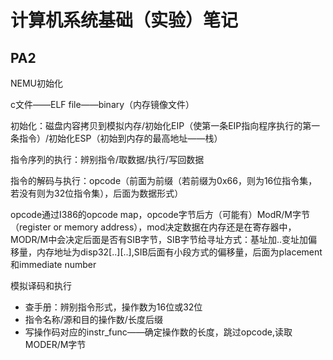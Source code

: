 # 计算机系统基础（实验）笔记

## PA2

NEMU初始化

c文件——ELF file——binary（内存镜像文件）

初始化：磁盘内容拷贝到模拟内存/初始化EIP（使第一条EIP指向程序执行的第一条指令）/初始化ESP（初始到内存的最高地址——栈）

指令序列的执行：辨别指令/取数据/执行/写回数据

指令的解码与执行：opcode（前面为前缀（若前缀为0x66，则为16位指令集，若没有则为32位指令集），后面为数据形式）

opcode通过I386的opcode map，opcode字节后方（可能有）ModR/M字节（register or memory address），mod决定数据在内存还是在寄存器中，MODR/M中会决定后面是否有SIB字节，SIB字节给寻址方式：基址加..变址加偏移量，内存地址为disp32[..][..],SIB后面有小段方式的偏移量，后面为placement和immediate number

模拟译码和执行

- 查手册：辨别指令形式，操作数为16位或32位
- 指令名称/源和目的操作数/长度后缀
- 写操作码对应的instr_func——确定操作数的长度，跳过opcode,读取MODER/M字节

